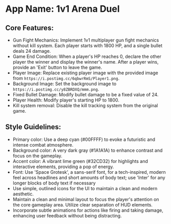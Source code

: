 # **App Name**: 1v1 Arena Duel

## Core Features:

- Gun Fight Mechanics: Implement 1v1 multiplayer gun fight mechanics without kill system. Each player starts with 1800 HP, and a single bullet deals 24 damage.
- Game End Condition: When a player's HP reaches 0, declare the other player the winner and display the winner's name. After a player wins, provide an 'Exit' button to leave the game.
- Player Image: Replace existing player image with the provided image from `https://i.postimg.cc/6qbwrRmS/Player1.png`.
- Background Image: Set the background image to `https://i.postimg.cc/y8ZBRDXQ/mmm.png`.
- Fixed Bullet Damage: Modify bullet damage to be a fixed value of 24.
- Player Health: Modify player's starting HP to 1800.
- Kill system removal: Disable the kill tracking system from the original game.

## Style Guidelines:

- Primary color: Use a deep cyan (#00FFFF) to evoke a futuristic and intense combat atmosphere.
- Background color: A very dark gray (#1A1A1A) to enhance contrast and focus on the gameplay.
- Accent color: A vibrant lime green (#32CD32) for highlights and interactive elements, providing a pop of energy.
- Font: Use 'Space Grotesk', a sans-serif font, for a tech-inspired, modern feel across headlines and short amounts of body text; use 'Inter' for any longer blocks of body text if necessary
- Use simple, outlined icons for the UI to maintain a clean and modern aesthetic.
- Maintain a clean and minimal layout to focus the player's attention on the core gameplay area. Utilize clear separation of HUD elements.
- Incorporate subtle animations for actions like firing and taking damage, enhancing user feedback without being distracting.